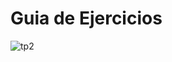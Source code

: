 # Guia de Ejercicios

![tp2](https://github.com/Pabloot2023/ORT_THP_2023_Java/assets/142069541/84da4abc-08c6-4d93-a1e3-1f05920633de)